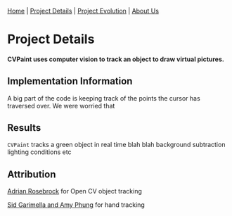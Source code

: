 [Home](index)  |  [Project Details](project_details)  |  [Project Evolution](evolution)  |  [About Us](about)

# Project Details

#### CVPaint uses computer vision to track an object to draw virtual pictures.

## Implementation Information
A big part of the code is keeping track of the points the cursor has traversed over. We were worried that 

## Results
`CVPaint` tracks a green object in real time blah blah background subtraction lighting conditions etc
## Attribution
[Adrian Rosebrock](http://www.pyimagesearch.com/2015/09/14/ball-tracking-with-opencv/) for Open CV object tracking

[Sid Garimella and Amy Phung](https://github.com/AmyPhung/InteractiveProgramming/blob/master/Hand_Detection/HandDetection.py) for hand tracking
